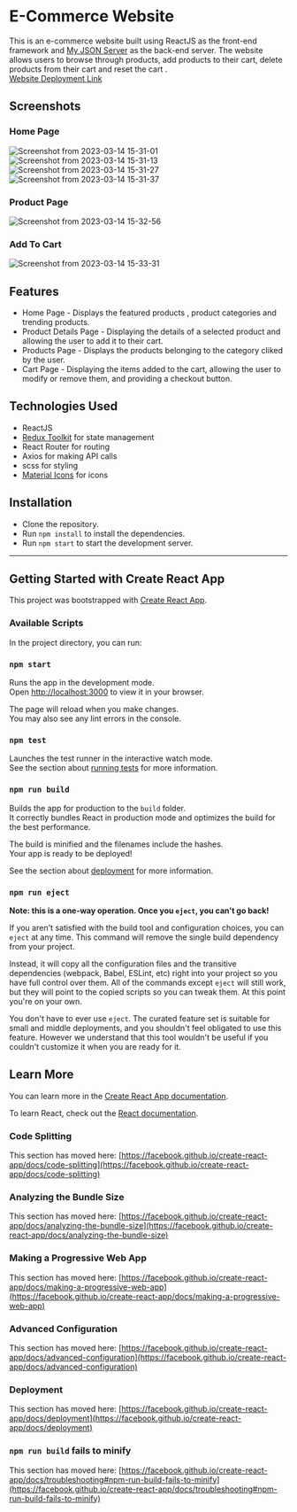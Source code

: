 # E-Commerce Website
This is an e-commerce website built using ReactJS as the front-end framework and [My JSON Server](https://my-json-server.typicode.com/) as the back-end server. The website allows users to browse through products, add products to their cart, delete products from their cart and reset the cart .  
[Website Deployment Link](https://shopping-1booi126x-rnegi0598.vercel.app/)

## Screenshots
### Home Page
![Screenshot from 2023-03-14 15-31-01](https://user-images.githubusercontent.com/45715802/224968858-4eb9625b-6780-4d35-bcde-93f1d7cad6e3.png)
![Screenshot from 2023-03-14 15-31-13](https://user-images.githubusercontent.com/45715802/224968886-aa6ead64-9388-4955-ac10-4e31e23aa5a5.png)
![Screenshot from 2023-03-14 15-31-27](https://user-images.githubusercontent.com/45715802/224968920-bf4282ae-4d7f-4446-bfad-e4dc7df9dd83.png)
![Screenshot from 2023-03-14 15-31-37](https://user-images.githubusercontent.com/45715802/224968961-2bac85a8-e5ff-45d9-b9d6-d5dd012c1ead.png)
### Product Page
![Screenshot from 2023-03-14 15-32-56](https://user-images.githubusercontent.com/45715802/224968991-7c17d99f-a345-4b66-9834-ab9d6efeb9a2.png)
### Add To Cart
![Screenshot from 2023-03-14 15-33-31](https://user-images.githubusercontent.com/45715802/224969028-ed259e70-6ac5-47fd-b1bb-4069287b7270.png)




## Features
- Home Page - Displays the featured products , product categories and trending products.
- Product Details Page - Displaying the details of a selected product and allowing the user to add it to their cart.
- Products Page - Displays the products belonging to the category cliked by the user.
- Cart Page - Displaying the items added to the cart, allowing the user to modify or remove them, and providing a checkout button.

## Technologies Used
- ReactJS
- [Redux Toolkit](https://redux-toolkit.js.org/) for state management
- React Router for routing
- Axios for making API calls
- scss for styling
- [Material Icons](https://mui.com/material-ui/material-icons/) for icons

## Installation
- Clone the repository.
- Run `npm install` to install the dependencies.
- Run `npm start` to start the development server.


---
## Getting Started with Create React App

This project was bootstrapped with [Create React App](https://github.com/facebook/create-react-app).

### Available Scripts

In the project directory, you can run:

### `npm start`

Runs the app in the development mode.\
Open [http://localhost:3000](http://localhost:3000) to view it in your browser.

The page will reload when you make changes.\
You may also see any lint errors in the console.

### `npm test`

Launches the test runner in the interactive watch mode.\
See the section about [running tests](https://facebook.github.io/create-react-app/docs/running-tests) for more information.

### `npm run build`

Builds the app for production to the `build` folder.\
It correctly bundles React in production mode and optimizes the build for the best performance.

The build is minified and the filenames include the hashes.\
Your app is ready to be deployed!

See the section about [deployment](https://facebook.github.io/create-react-app/docs/deployment) for more information.

### `npm run eject`

**Note: this is a one-way operation. Once you `eject`, you can't go back!**

If you aren't satisfied with the build tool and configuration choices, you can `eject` at any time. This command will remove the single build dependency from your project.

Instead, it will copy all the configuration files and the transitive dependencies (webpack, Babel, ESLint, etc) right into your project so you have full control over them. All of the commands except `eject` will still work, but they will point to the copied scripts so you can tweak them. At this point you're on your own.

You don't have to ever use `eject`. The curated feature set is suitable for small and middle deployments, and you shouldn't feel obligated to use this feature. However we understand that this tool wouldn't be useful if you couldn't customize it when you are ready for it.

## Learn More

You can learn more in the [Create React App documentation](https://facebook.github.io/create-react-app/docs/getting-started).

To learn React, check out the [React documentation](https://reactjs.org/).

### Code Splitting

This section has moved here: [https://facebook.github.io/create-react-app/docs/code-splitting](https://facebook.github.io/create-react-app/docs/code-splitting)

### Analyzing the Bundle Size

This section has moved here: [https://facebook.github.io/create-react-app/docs/analyzing-the-bundle-size](https://facebook.github.io/create-react-app/docs/analyzing-the-bundle-size)

### Making a Progressive Web App

This section has moved here: [https://facebook.github.io/create-react-app/docs/making-a-progressive-web-app](https://facebook.github.io/create-react-app/docs/making-a-progressive-web-app)

### Advanced Configuration

This section has moved here: [https://facebook.github.io/create-react-app/docs/advanced-configuration](https://facebook.github.io/create-react-app/docs/advanced-configuration)

### Deployment

This section has moved here: [https://facebook.github.io/create-react-app/docs/deployment](https://facebook.github.io/create-react-app/docs/deployment)

### `npm run build` fails to minify

This section has moved here: [https://facebook.github.io/create-react-app/docs/troubleshooting#npm-run-build-fails-to-minify](https://facebook.github.io/create-react-app/docs/troubleshooting#npm-run-build-fails-to-minify)
